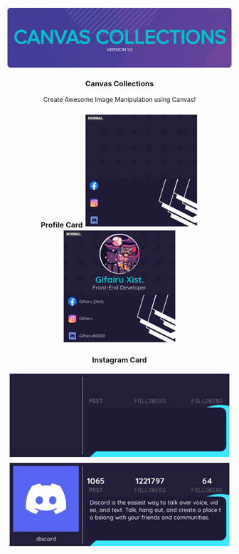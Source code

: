 <!-- PROJECT LOGO -->
<p align="center">
  <a href="https://github.com/Gifairu/canvas-collections">
    <img src="assets/Logo.png" alt="Logo">
  </a>

  <h3 align="center">Canvas Collections</h3>
  <p align="center">Create Awesome Image Manipulation using Canvas!</p>
</p>

<!-- PROFILE CARD -->
<p align="center">
   <h3 align="center">Profile Card</h>
   <a href="https://github.com/Gifairu/canvas-collections">
      <img src="src/assets/template/Card.png" alt="Card-Before" width="256">
      <img src="results/Card.png" alt="Card-After" width="256">
   </a>
</p>

<!-- INSTAGRAM CARD -->
<p align="center">
  <h3 align="center">Instagram Card</h3>
  <a href="https://github.com/Gifairu/canvas-collections">
		<img src="src/assets/template/Instagram.png" alt="Instagram-Before">
		<img src="results/Instagram.png" alt="Instagram-After">
	</a>
</p>
